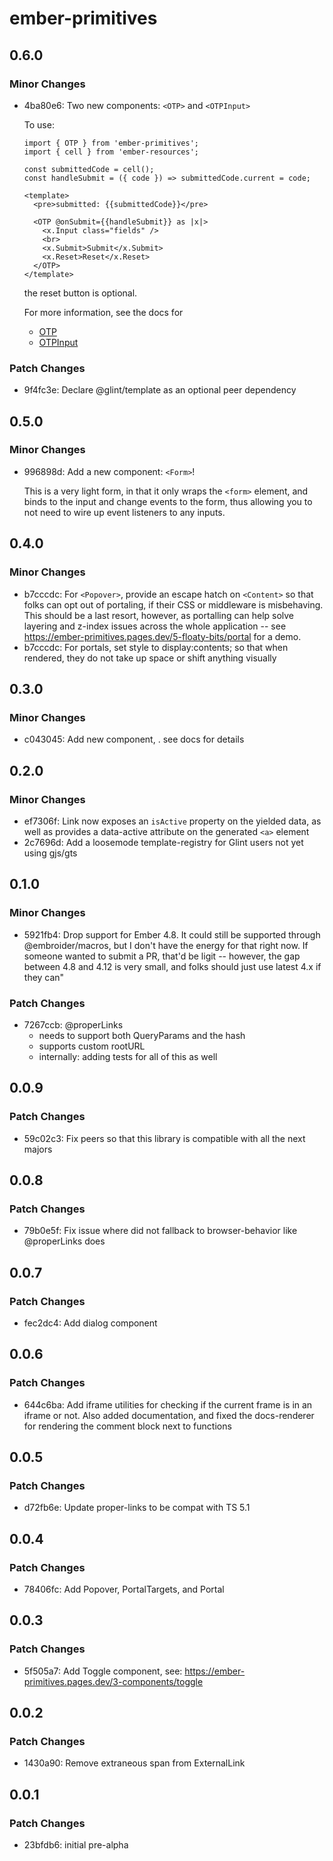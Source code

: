 # ember-primitives

## 0.6.0

### Minor Changes

- 4ba80e6: Two new components: `<OTP>` and `<OTPInput>`

  To use:

  ```gjs
  import { OTP } from 'ember-primitives';
  import { cell } from 'ember-resources';

  const submittedCode = cell();
  const handleSubmit = ({ code }) => submittedCode.current = code;

  <template>
    <pre>submitted: {{submittedCode}}</pre>

    <OTP @onSubmit={{handleSubmit}} as |x|>
      <x.Input class="fields" />
      <br>
      <x.Submit>Submit</x.Submit>
      <x.Reset>Reset</x.Reset>
    </OTP>
  </template>
  ```

  the reset button is optional.

  For more information, see the docs for

  - [OTP](https://ember-primitives.pages.dev/3-components/one-time-password)
  - [OTPInput](https://ember-primitives.pages.dev/3-components/one-time-password-input)

### Patch Changes

- 9f4fc3e: Declare @glint/template as an optional peer dependency

## 0.5.0

### Minor Changes

- 996898d: Add a new component: `<Form>`!

  This is a very light form, in that it only wraps the `<form>` element, and binds to the input and change events to the form, thus allowing you to not need to wire up event listeners to any inputs.

## 0.4.0

### Minor Changes

- b7cccdc: For `<Popover>`, provide an escape hatch on `<Content>` so that folks can opt out of portaling, if their CSS or middleware is misbehaving. This should be a last resort, however, as portalling can help solve layering and z-index issues across the whole application -- see https://ember-primitives.pages.dev/5-floaty-bits/portal for a demo.
- b7cccdc: For portals, set style to display:contents; so that when rendered, they do not take up space or shift anything visually

## 0.3.0

### Minor Changes

- c043045: Add new component, <ProgressBar />. see docs for details

## 0.2.0

### Minor Changes

- ef7306f: Link now exposes an `isActive` property on the yielded data, as well as provides a data-active attribute on the generated `<a>` element
- 2c7696d: Add a loosemode template-registry for Glint users not yet using gjs/gts

## 0.1.0

### Minor Changes

- 5921fb4: Drop support for Ember 4.8. It could still be supported through @embroider/macros, but I don't have the energy for that right now. If someone wanted to submit a PR, that'd be ligit -- however, the gap between 4.8 and 4.12 is very small, and folks should just use latest 4.x if they can"

### Patch Changes

- 7267ccb: @properLinks
  - needs to support both QueryParams and the hash
  - supports custom rootURL
  - internally: adding tests for all of this as well

## 0.0.9

### Patch Changes

- 59c02c3: Fix peers so that this library is compatible with all the next majors

## 0.0.8

### Patch Changes

- 79b0e5f: Fix issue where <Link> did not fallback to browser-behavior like @properLinks does

## 0.0.7

### Patch Changes

- fec2dc4: Add dialog component

## 0.0.6

### Patch Changes

- 644c6ba: Add iframe utilities for checking if the current frame is in an iframe or not. Also added documentation, and fixed the docs-renderer for rendering the comment block next to functions

## 0.0.5

### Patch Changes

- d72fb6e: Update proper-links to be compat with TS 5.1

## 0.0.4

### Patch Changes

- 78406fc: Add Popover, PortalTargets, and Portal

## 0.0.3

### Patch Changes

- 5f505a7: Add Toggle component, see: https://ember-primitives.pages.dev/3-components/toggle

## 0.0.2

### Patch Changes

- 1430a90: Remove extraneous span from ExternalLink

## 0.0.1

### Patch Changes

- 23bfdb6: initial pre-alpha
